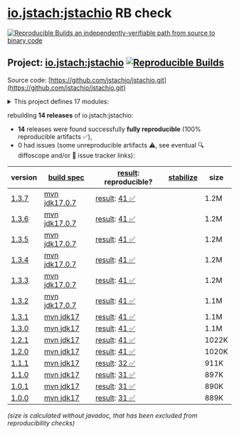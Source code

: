 [io.jstach:jstachio](https://central.sonatype.com/artifact/io.jstach/jstachio/versions) RB check
=======

[![Reproducible Builds](https://reproducible-builds.org/images/logos/rb.svg) an independently-verifiable path from source to binary code](https://reproducible-builds.org/)

## Project: [io.jstach:jstachio](https://central.sonatype.com/artifact/io.jstach/jstachio/versions) [![Reproducible Builds](https://img.shields.io/endpoint?url=https://raw.githubusercontent.com/jvm-repo-rebuild/reproducible-central/master/content/io/jstach/jstachio/badge.json)](https://github.com/jvm-repo-rebuild/reproducible-central/blob/master/content/io/jstach/jstachio/README.md)

Source code: [https://github.com/jstachio/jstachio.git](https://github.com/jstachio/jstachio.git)

<details><summary>This project defines 17 modules:</summary>

* [io.jstach:jstachio](https://central.sonatype.com/artifact/io.jstach/jstachio/overview)
* [io.jstach:jstachio-annotation](https://central.sonatype.com/artifact/io.jstach/jstachio-annotation/overview)
* [io.jstach:jstachio-api-parent](https://central.sonatype.com/artifact/io.jstach/jstachio-api-parent/overview)
* [io.jstach:jstachio-apt](https://central.sonatype.com/artifact/io.jstach/jstachio-apt/overview)
* [io.jstach:jstachio-compiler-parent](https://central.sonatype.com/artifact/io.jstach/jstachio-compiler-parent/overview)
* [io.jstach:jstachio-dropwizard](https://central.sonatype.com/artifact/io.jstach/jstachio-dropwizard/overview)
* [io.jstach:jstachio-dropwizard-example](https://central.sonatype.com/artifact/io.jstach/jstachio-dropwizard-example/overview)
* [io.jstach:jstachio-etc-parent](https://central.sonatype.com/artifact/io.jstach/jstachio-etc-parent/overview)
* [io.jstach:jstachio-jmustache](https://central.sonatype.com/artifact/io.jstach/jstachio-jmustache/overview)
* [io.jstach:jstachio-maven-parent](https://central.sonatype.com/artifact/io.jstach/jstachio-maven-parent/overview)
* [io.jstach:jstachio-opt-parent](https://central.sonatype.com/artifact/io.jstach/jstachio-opt-parent/overview)
* [io.jstach:jstachio-spring](https://central.sonatype.com/artifact/io.jstach/jstachio-spring/overview)
* [io.jstach:jstachio-spring-boot-starter-webmvc](https://central.sonatype.com/artifact/io.jstach/jstachio-spring-boot-starter-webmvc/overview)
* [io.jstach:jstachio-spring-example](https://central.sonatype.com/artifact/io.jstach/jstachio-spring-example/overview)
* [io.jstach:jstachio-spring-webflux](https://central.sonatype.com/artifact/io.jstach/jstachio-spring-webflux/overview)
* [io.jstach:jstachio-spring-webflux-example](https://central.sonatype.com/artifact/io.jstach/jstachio-spring-webflux-example/overview)
* [io.jstach:jstachio-spring-webmvc](https://central.sonatype.com/artifact/io.jstach/jstachio-spring-webmvc/overview)
</details>

rebuilding **14 releases** of io.jstach:jstachio:
- **14** releases were found successfully **fully reproducible** (100% reproducible artifacts :white_check_mark:),
- 0 had issues (some unreproducible artifacts :warning:, see eventual :mag: diffoscope and/or :memo: issue tracker links):

| version | [build spec](/BUILDSPEC.md) | [result](https://reproducible-builds.org/docs/jvm/): reproducible? | [stabilize](https://github.com/google/oss-rebuild/blob/main/cmd/stabilize/README.md) | size |
| -- | --------- | ------ | ------ | -- |
| [1.3.7](https://central.sonatype.com/artifact/io.jstach/jstachio/1.3.7/pom) | [mvn jdk17.0.7](jstachio-1.3.7.buildspec) | [result](jstachio-maven-parent-1.3.7.buildinfo): [41 :white_check_mark: ](jstachio-maven-parent-1.3.7.buildcompare) | | 1.2M |
| [1.3.6](https://central.sonatype.com/artifact/io.jstach/jstachio/1.3.6/pom) | [mvn jdk17.0.7](jstachio-1.3.6.buildspec) | [result](jstachio-maven-parent-1.3.6.buildinfo): [41 :white_check_mark: ](jstachio-maven-parent-1.3.6.buildcompare) | | 1.2M |
| [1.3.5](https://central.sonatype.com/artifact/io.jstach/jstachio/1.3.5/pom) | [mvn jdk17.0.7](jstachio-1.3.5.buildspec) | [result](jstachio-maven-parent-1.3.5.buildinfo): [41 :white_check_mark: ](jstachio-maven-parent-1.3.5.buildcompare) | | 1.2M |
| [1.3.4](https://central.sonatype.com/artifact/io.jstach/jstachio/1.3.4/pom) | [mvn jdk17.0.7](jstachio-1.3.4.buildspec) | [result](jstachio-maven-parent-1.3.4.buildinfo): [41 :white_check_mark: ](jstachio-maven-parent-1.3.4.buildcompare) | | 1.2M |
| [1.3.3](https://central.sonatype.com/artifact/io.jstach/jstachio/1.3.3/pom) | [mvn jdk17.0.7](jstachio-1.3.3.buildspec) | [result](jstachio-maven-parent-1.3.3.buildinfo): [41 :white_check_mark: ](jstachio-maven-parent-1.3.3.buildcompare) | | 1.2M |
| [1.3.2](https://central.sonatype.com/artifact/io.jstach/jstachio/1.3.2/pom) | [mvn jdk17.0.7](jstachio-1.3.2.buildspec) | [result](jstachio-maven-parent-1.3.2.buildinfo): [41 :white_check_mark: ](jstachio-maven-parent-1.3.2.buildcompare) | | 1.1M |
| [1.3.1](https://central.sonatype.com/artifact/io.jstach/jstachio/1.3.1/pom) | [mvn jdk17](jstachio-1.3.1.buildspec) | [result](jstachio-maven-parent-1.3.1.buildinfo): [41 :white_check_mark: ](jstachio-maven-parent-1.3.1.buildcompare) | | 1.1M |
| [1.3.0](https://central.sonatype.com/artifact/io.jstach/jstachio/1.3.0/pom) | [mvn jdk17](jstachio-1.3.0.buildspec) | [result](jstachio-maven-parent-1.3.0.buildinfo): [41 :white_check_mark: ](jstachio-maven-parent-1.3.0.buildcompare) | | 1.1M |
| [1.2.1](https://central.sonatype.com/artifact/io.jstach/jstachio/1.2.1/pom) | [mvn jdk17](jstachio-1.2.1.buildspec) | [result](jstachio-maven-parent-1.2.1.buildinfo): [41 :white_check_mark: ](jstachio-maven-parent-1.2.1.buildcompare) | | 1022K |
| [1.2.0](https://central.sonatype.com/artifact/io.jstach/jstachio/1.2.0/pom) | [mvn jdk17](jstachio-1.2.0.buildspec) | [result](jstachio-maven-parent-1.2.0.buildinfo): [41 :white_check_mark: ](jstachio-maven-parent-1.2.0.buildcompare) | | 1020K |
| [1.1.1](https://central.sonatype.com/artifact/io.jstach/jstachio/1.1.1/pom) | [mvn jdk17](jstachio-1.1.1.buildspec) | [result](jstachio-maven-parent-1.1.1.buildinfo): [32 :white_check_mark: ](jstachio-maven-parent-1.1.1.buildcompare) | | 911K |
| [1.1.0](https://central.sonatype.com/artifact/io.jstach/jstachio/1.1.0/pom) | [mvn jdk17](jstachio-1.1.0.buildspec) | [result](jstachio-maven-parent-1.1.0.buildinfo): [31 :white_check_mark: ](jstachio-maven-parent-1.1.0.buildcompare) | | 897K |
| [1.0.1](https://central.sonatype.com/artifact/io.jstach/jstachio/1.0.1/pom) | [mvn jdk17](jstachio-1.0.1.buildspec) | [result](jstachio-maven-parent-1.0.1.buildinfo): [31 :white_check_mark: ](jstachio-maven-parent-1.0.1.buildcompare) | | 890K |
| [1.0.0](https://central.sonatype.com/artifact/io.jstach/jstachio/1.0.0/pom) | [mvn jdk17](jstachio-1.0.0.buildspec) | [result](jstachio-maven-parent-1.0.0.buildinfo): [31 :white_check_mark: ](jstachio-maven-parent-1.0.0.buildcompare) | | 889K |

<i>(size is calculated without javadoc, that has been excluded from reproducibility checks)</i>
